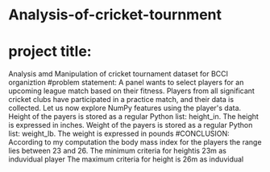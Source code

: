 # Analysis-of-cricket-tournment
# project title:
Analysis amd Manipulation of cricket tournament dataset for BCCI
organiztion
#problem statement:
A panel wants to select players for an upcoming league match based on their fitness. Players from all significant cricket clubs have participated
in a practice match, and their data is collected. Let us now explore NumPy features using the player's data.
Height of the payers is stored as a regular Python list: height_in. The height is expressed in inches.
Weight of the payers is stored as a regular Python list: weight_lb. The weight is expressed in pounds
#CONCLUSION:
According to my computation the body mass index for the players the range lies between 23 and 26.
The minimum criteria for heightis 23m as induvidual player
The maximum criteria for height is 26m as induvidual
